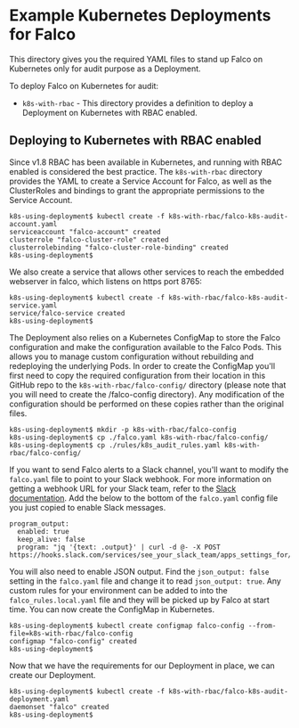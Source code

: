# Example Kubernetes Deployments for Falco

This directory gives you the required YAML files to stand up Falco on Kubernetes only for audit purpose as a Deployment.

To deploy Falco on Kubernetes for audit:
- `k8s-with-rbac` - This directory provides a definition to deploy a Deployment on Kubernetes with RBAC enabled.

## Deploying to Kubernetes with RBAC enabled

Since v1.8 RBAC has been available in Kubernetes, and running with RBAC enabled is considered the best practice. The `k8s-with-rbac` directory provides the YAML to create a Service Account for Falco, as well as the ClusterRoles and bindings to grant the appropriate permissions to the Service Account.

```
k8s-using-deployment$ kubectl create -f k8s-with-rbac/falco-k8s-audit-account.yaml
serviceaccount "falco-account" created
clusterrole "falco-cluster-role" created
clusterrolebinding "falco-cluster-role-binding" created
k8s-using-deployment$
```

We also create a service that allows other services to reach the embedded webserver in falco, which listens on https port 8765:

```
k8s-using-deployment$ kubectl create -f k8s-with-rbac/falco-k8s-audit-service.yaml
service/falco-service created
k8s-using-deployment$
```

The Deployment also relies on a Kubernetes ConfigMap to store the Falco configuration and make the configuration available to the Falco Pods. This allows you to manage custom configuration without rebuilding and redeploying the underlying Pods. In order to create the ConfigMap you'll first need to copy the required configuration from their location in this GitHub repo to the `k8s-with-rbac/falco-config/` directory (please note that you will need to create the /falco-config directory). Any modification of the configuration should be performed on these copies rather than the original files.

```
k8s-using-deployment$ mkdir -p k8s-with-rbac/falco-config
k8s-using-deployment$ cp ./falco.yaml k8s-with-rbac/falco-config/
k8s-using-deployment$ cp ./rules/k8s_audit_rules.yaml k8s-with-rbac/falco-config/
```

If you want to send Falco alerts to a Slack channel, you'll want to modify the `falco.yaml` file to point to your Slack webhook. For more information on getting a webhook URL for your Slack team, refer to the [Slack documentation](https://api.slack.com/incoming-webhooks). Add the below to the bottom of the `falco.yaml` config file you just copied to enable Slack messages.

```
program_output:
  enabled: true
  keep_alive: false
  program: "jq '{text: .output}' | curl -d @- -X POST https://hooks.slack.com/services/see_your_slack_team/apps_settings_for/a_webhook_url"
```

You will also need to enable JSON output. Find the `json_output: false` setting in the `falco.yaml` file and change it to read `json_output: true`. Any custom rules for your environment can be added to into the `falco_rules.local.yaml` file and they will be picked up by Falco at start time. You can now create the ConfigMap in Kubernetes.

```
k8s-using-deployment$ kubectl create configmap falco-config --from-file=k8s-with-rbac/falco-config
configmap "falco-config" created
k8s-using-deployment$
```

Now that we have the requirements for our Deployment in place, we can create our Deployment.

```
k8s-using-deployment$ kubectl create -f k8s-with-rbac/falco-k8s-audit-deployment.yaml
daemonset "falco" created
k8s-using-deployment$
```
